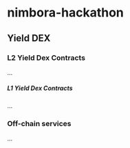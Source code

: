 # nimbora-hackathon

## Yield DEX
### L2 Yield Dex Contracts
...

##### L1 Yield Dex Contracts
...

### Off-chain services
...